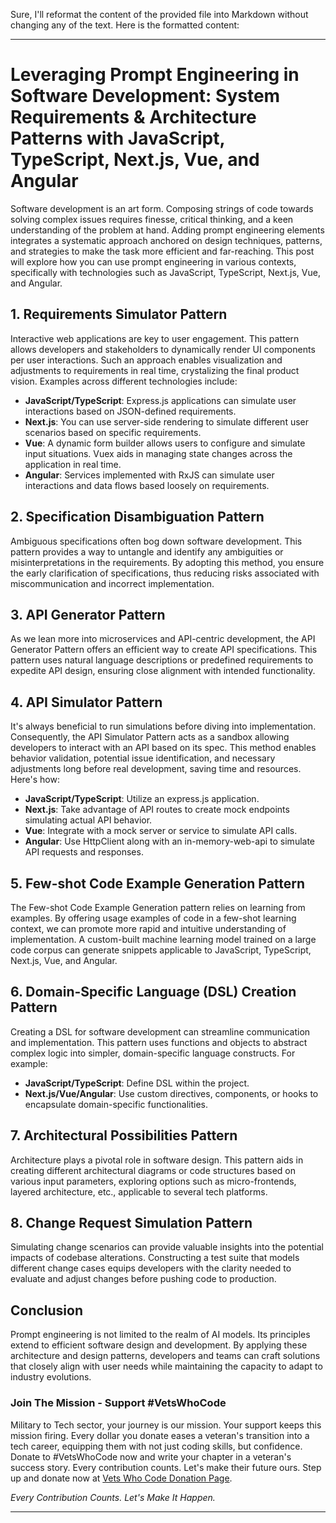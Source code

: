 Sure, I'll reformat the content of the provided file into Markdown without changing any of the text. Here is the formatted content:

---

# Leveraging Prompt Engineering in Software Development: System Requirements & Architecture Patterns with JavaScript, TypeScript, Next.js, Vue, and Angular

Software development is an art form. Composing strings of code towards solving complex issues requires finesse, critical thinking, and a keen understanding of the problem at hand. Adding prompt engineering elements integrates a systematic approach anchored on design techniques, patterns, and strategies to make the task more efficient and far-reaching. This post will explore how you can use prompt engineering in various contexts, specifically with technologies such as JavaScript, TypeScript, Next.js, Vue, and Angular.

## 1. Requirements Simulator Pattern

Interactive web applications are key to user engagement. This pattern allows developers and stakeholders to dynamically render UI components per user interactions. Such an approach enables visualization and adjustments to requirements in real time, crystalizing the final product vision. Examples across different technologies include:

- **JavaScript/TypeScript**: Express.js applications can simulate user interactions based on JSON-defined requirements.
- **Next.js**: You can use server-side rendering to simulate different user scenarios based on specific requirements.
- **Vue**: A dynamic form builder allows users to configure and simulate input situations. Vuex aids in managing state changes across the application in real time.
- **Angular**: Services implemented with RxJS can simulate user interactions and data flows based loosely on requirements.

## 2. Specification Disambiguation Pattern

Ambiguous specifications often bog down software development. This pattern provides a way to untangle and identify any ambiguities or misinterpretations in the requirements. By adopting this method, you ensure the early clarification of specifications, thus reducing risks associated with miscommunication and incorrect implementation.

## 3. API Generator Pattern

As we lean more into microservices and API-centric development, the API Generator Pattern offers an efficient way to create API specifications. This pattern uses natural language descriptions or predefined requirements to expedite API design, ensuring close alignment with intended functionality.

## 4. API Simulator Pattern

It's always beneficial to run simulations before diving into implementation. Consequently, the API Simulator Pattern acts as a sandbox allowing developers to interact with an API based on its spec. This method enables behavior validation, potential issue identification, and necessary adjustments long before real development, saving time and resources. Here's how:

- **JavaScript/TypeScript**: Utilize an express.js application.
- **Next.js**: Take advantage of API routes to create mock endpoints simulating actual API behavior.
- **Vue**: Integrate with a mock server or service to simulate API calls.
- **Angular**: Use HttpClient along with an in-memory-web-api to simulate API requests and responses.

## 5. Few-shot Code Example Generation Pattern

The Few-shot Code Example Generation pattern relies on learning from examples. By offering usage examples of code in a few-shot learning context, we can promote more rapid and intuitive understanding of implementation. A custom-built machine learning model trained on a large code corpus can generate snippets applicable to JavaScript, TypeScript, Next.js, Vue, and Angular.

## 6. Domain-Specific Language (DSL) Creation Pattern

Creating a DSL for software development can streamline communication and implementation. This pattern uses functions and objects to abstract complex logic into simpler, domain-specific language constructs. For example:

- **JavaScript/TypeScript**: Define DSL within the project.
- **Next.js/Vue/Angular**: Use custom directives, components, or hooks to encapsulate domain-specific functionalities.

## 7. Architectural Possibilities Pattern

Architecture plays a pivotal role in software design. This pattern aids in creating different architectural diagrams or code structures based on various input parameters, exploring options such as micro-frontends, layered architecture, etc., applicable to several tech platforms.

## 8. Change Request Simulation Pattern

Simulating change scenarios can provide valuable insights into the potential impacts of codebase alterations. Constructing a test suite that models different change cases equips developers with the clarity needed to evaluate and adjust changes before pushing code to production.

## Conclusion

Prompt engineering is not limited to the realm of AI models. Its principles extend to efficient software design and development. By applying these architecture and design patterns, developers and teams can craft solutions that closely align with user needs while maintaining the capacity to adapt to industry evolutions.

### Join The Mission - Support #VetsWhoCode

Military to Tech sector, your journey is our mission. Your support keeps this mission firing. Every dollar you donate eases a veteran's transition into a tech career, equipping them with not just coding skills, but confidence. Donate to #VetsWhoCode now and write your chapter in a veteran's success story. Every contribution counts. Let's make their future ours. Step up and donate now at [Vets Who Code Donation Page](https://vetswhocode.io/donate).

_Every Contribution Counts. Let's Make It Happen._

---
